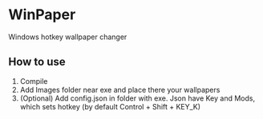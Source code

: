 # WinPaper

Windows hotkey wallpaper changer

## How to use

1. Compile
2. Add Images folder near exe and place there your wallpapers
3. (Optional) Add config.json in folder with exe. Json have Key and Mods, which sets hotkey (by default Control + Shift + KEY_K)